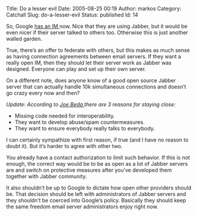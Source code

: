 Title: Do a lesser evil
Date: 2005-08-25 00:19
Author: markos
Category: Catchall
Slug: do-a-lesser-evil
Status: published
Id: 14

<html>
 <body>
  <div>
   <p>
    So, Google
    <a href="http://www.google.com/talk">
     has an IM
    </a>
    now. Nice that they are using Jabber, but it would be even nicer if their server talked to others too. Otherwise this is just another walled garden.
   </p>
   <p>
    True, there’s an offer to federate with others, but this makes as much sense as having connection agreements between email servers. If they want a really open IM, then they should let their server work as Jabber was designed. Everyone can play and set up their own server.
   </p>
   <p>
    On a different note, does anyone know of a good open source Jabber server that can actually handle 10k simultaneous connections and doesn’t go crazy every now and then?
   </p>
   <p>
    <em>
     Update: According to
     <a href="http://www.eightypercent.net/Archive/2005/08/23.html#a249">
      Joe Beda
     </a>
     there are 3 reasons for staying close:
    </em>
   </p>
   <ul>
    <li>
     Missing code needed for interoperability.
    </li>
    <li>
     They want to develop abuse/spam countermeasures.
    </li>
    <li>
     They want to ensure everybody really talks to everybody.
    </li>
   </ul>
   <p>
    I can certainly sympathize with first reason, if true (and I have no reason to doubt it). But it’s harder to agree with other two.
   </p>
   <p>
    You already have a contact authorization to limit such behavior. If this is not enough, the correct way would be to be as open as a lot of Jabber servers are and switch on protective measures after you’ve developed them together with Jabber community.
   </p>
   <p>
    It also shouldn’t be up to Google to dictate how open other providers should be. That decision should be left with administrators of Jabber servers and they shouldn’t be coerced into Google’s policy. Basically they should keep the same freedom email server administrators enjoy right now.
    <br/>
   </p>
  </div>
 </body>
</html>